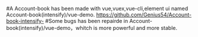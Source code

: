 #A Account-book has been made with vue,vuex,vue-cli,element ui named Account-book(intensify)/vue-demo.
https://github.com/Genius54/Account-book-intensify-
#Some bugs has been repairde in Account-book(intensify)/vue-demo，whitch is more powerful and more stable.
